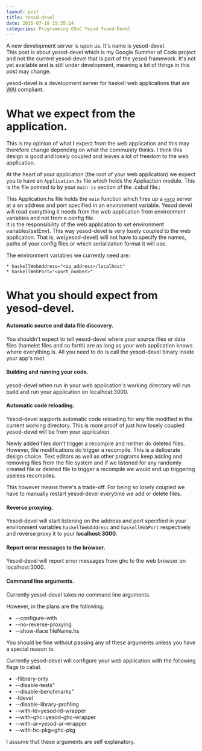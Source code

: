 ```yaml
---
layout: post
title: Yesod-devel
date: 2015-07-19 15:35:14
categories: Programming GSoC Yesod Yesod-Devel
---
```


A new development server is upon us. It's name is yesod-devel.  
This post is about yesod-devel which is my Google Summer of Code project and not the current yesod-devel that is part of the yesod framework. It's not yet available and is still under development, meaning a lot of things in this post may change.

yesod-devel is a development server for haskell web applications that are [WAI] compliant.

# What we expect from the application.
This is my opinion of what **I** expect from the web application and this may therefore change depending on what the community thinks. I think this design is good and losely coupled and leaves a lot of freedom to the web application.

At the heart of your application (the root of your web application) we expect you to have an `Application.hs` file which holds the Appliaction module. This is the file pointed to by your `main-is` section of the .cabal file.:

This Application.hs file holds the `main` function which fires up a [`warp`] server at a an address and port specified in an environment variable.
Yesod devel will read everything it needs from the web application from environment variables and not from a config file.  
It is the responsibility of the web application to set environment variables(setEnv). This way yesod-devel is very losely coupled to the web application. That is, we(yesod-devel) will not have to specify the names, paths of your config files or which serialization format it will use.

The environment variables we currently need are:

    * haskellWebAddress="<ip_address>/localhost"
    * haskellWebPort="<port_number>"

# What you should expect from yesod-devel.

#### Automatic source and data file discovery.

You shouldn't expect to tell yesod-devel where your source files or data files (hamelet files and so forth) are as long as your web application knows where everything is. All you need to do is call the yesod-devel binary inside your app's root.

#### Building and running your code.

yesod-devel when run in your web application's working directory will run build and run your application on localhost:3000.

#### Automatic code reloading.

Yesod-devel supports automatic code reloading for any file modified in the current working directory. This is more proof of just how losely coupled yesod-devel will be from your application.

Newly added files don't trigger a recompile and neither do deleted files. However, file modifications do trigger a recompile.
This is a deliberate design choice. Text editors as well as other programs keep adding and removing files from the file system and if we listened for any randomly created file or deleted file to trigger a recompile we would end up triggering useless recompiles.

This however means there's a trade-off. For being so losely coupled we have to manually restart yesod-devel everytime we add or delete files.

#### Reverse proxying.

Yesod-devel will start listening on the address and port specified in your environment variables `haskellWebAddress` and `haskellWebPort` respectively and reverse proxy it to your **localhost:3000**.

#### Report error messages to the browser.

Yesod-devel will report error messages from ghc to the web browser on localhost:3000.

#### Command line arguments.

Currently yesod-devel takes no command line arguments.

However, in the plans are the following.

  * --configure-with <config flags to cabal configure>
  * --no-reverse-proxying
  * --show-iface fileName.hs

You should be fine without passing any of these arguments unless you have a special reason to.

Currently yesod-devel will configure your web application with the following flags to cabal.
  
  * -flibrary-only
  * --disable-tests"
  * --disable-benchmarks"
  * -fdevel
  * --disable-library-profiling
  * --with-ld=yesod-ld-wrapper
  * --with-ghc=yesod-ghc-wrapper
  * --with-ar=yesod-ar-wrapper
  * --with-hc-pkg=ghc-pkg

I assume that these arguments are self explanatory.

[WAI]: https://www.yesodweb.com/book/web-application-interface
[`warp`]: http://hackage.haskell.org/package/warp
